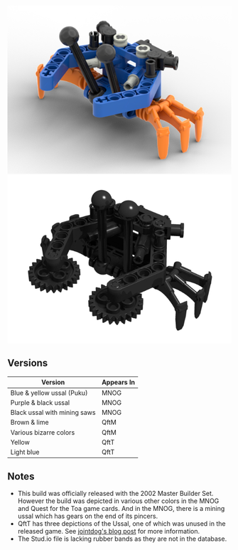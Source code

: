 ![](ussal-crab.png)
![](mining-ussal.png)

Versions
--------
| Version | Appears In |
|-|-|
| Blue & yellow ussal (Puku) | MNOG |
| Purple & black ussal | MNOG |
| Black ussal with mining saws | MNOG |
| Brown & lime | QftM |
| Various bizarre colors | QftM |
| Yellow | QftT |
| Light blue | QftT |

Notes
-----
* This build was officially released with the 2002 Master Builder Set. However the build was depicted in various other colors in the MNOG and Quest for the Toa game cards. And in the MNOG, there is a mining ussal which has gears on the end of its pincers.
* QftT has three depictions of the Ussal, one of which was unused in the released game. See [jointdog's blog post](https://bioniclegba.blogspot.com/2020/08/unused-objects.html) for more information. 
* The Stud.io file is lacking rubber bands as they are not in the database.